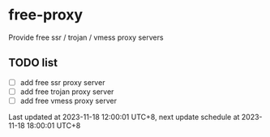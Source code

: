 
# free-proxy
Provide free ssr / trojan / vmess proxy servers


## TODO list
- [ ] add free ssr proxy server
- [ ] add free trojan proxy server
- [ ] add free vmess proxy server

Last updated at 2023-11-18 12:00:01 UTC+8, next update schedule at 2023-11-18 18:00:01 UTC+8

